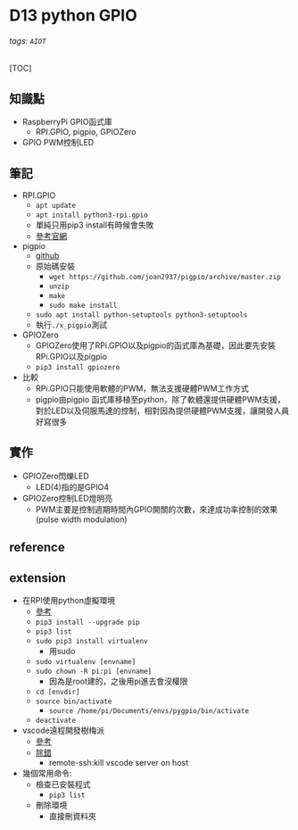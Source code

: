 # D13 python GPIO
###### tags: `AIOT`
[TOC]
## 知識點
- RaspberryPi GPIO函式庫
    - RPI.GPIO, pigpio, GPIOZero
- GPIO PWM控制LED
## 筆記
- RPI.GPIO
    - `apt update`
    - `apt install python3-rpi.gpio`
    - 單純只用pip3 install有時候會失敗
    - [參考官網](https://sourceforge.net/p/raspberry-gpio-python/wiki/install/)
- pigpio
    - [github](https://github.com/joan2937/pigpio)
    - 原始碼安裝
        - `wget https://github.com/joan2937/pigpio/archive/master.zip`
        - `unzip`
        - `make`
        - `sudo make install`
    - `sudo apt install python-setuptools python3-setuptools`
    - 執行`./x_pigpio`測試
- GPIOZero
    - GPIOZero使用了RPi.GPIO以及pigpio的函式庫為基礎，因此要先安裝RPi.GPIO以及pigpio
    - `pip3 install gpiozero`
- 比較
    - RPi.GPIO只能使用軟體的PWM，無法支援硬體PWM工作方式
    - pigpio由pigpio 函式庫移植至python，除了軟體還提供硬體PWM支援，對於LED以及伺服馬達的控制，相對因為提供硬體PWM支援，讓開發人員好寫很多
## 實作
- GPIOZero閃爍LED
    - LED(4)指的是GPIO4
- GPIOZero控制LED燈明亮
    - PWM主要是控制週期時間內GPIO開關的次數，來達成功率控制的效果(pulse width modulation)
## reference
## extension
- 在RPI使用python虛擬環境
    - [參考](https://dsalearning.github.io/aiot/raspberry-pip3-create-env/)
    - `pip3 install --upgrade pip`
    - `pip3 list`
    - `sudo pip3 install virtualenv`
        - 用sudo
    - `sudo virtualenv [envname]`
    - `sudo chown -R pi:pi [envname]`
        - 因為是root建的，之後用pi進去會沒權限
    - `cd [envdir]`
    - `source bin/activate`
        - `source /home/pi/Documents/envs/pygpio/bin/activate`
    - `deactivate`
- vscode遠程開發樹梅派
    - [參考](https://www.w3xue.com/exp/article/20204/82577.html)
    - [除錯](https://github.com/microsoft/vscode-remote-release/issues/2805)
        - remote-ssh:kill vscode server on host
- 幾個常用命令:
    - 檢查已安裝程式
        - `pip3 list`
    - 刪除環境
        - 直接刪資料夾